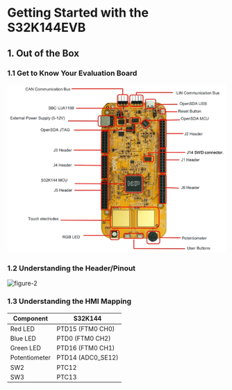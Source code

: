# Getting Started with the S32K144EVB

## 1. Out of the Box

### 1.1 Get to Know Your Evaluation Board

![figure-1](images/getting-started-with-the-s32k144evb/figure-1.jfif)

### 1.2 Understanding the Header/Pinout

![figure-2](images/getting-started-with-the-s32k144evb/figure-2.jfif)

### 1.3 Understanding the HMI Mapping

|Component|S32K144|
|-|-|
|Red LED|PTD15 (FTM0 CH0)|
|Blue LED|PTD0 (FTM0 CH2)|
|Green LED|PTD16 (FTM0 CH1)|
|Potentiometer|PTD14 (ADC0_SE12)|
|SW2|PTC12|
|SW3|PTC13|
